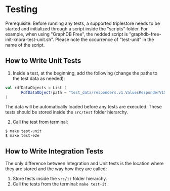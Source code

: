 <!---
Copyright © 2015-2021 the contributors (see Contributors.md).

This file is part of DSP — DaSCH Service Platform.

DSP is free software: you can redistribute it and/or modify
it under the terms of the GNU Affero General Public License as published
by the Free Software Foundation, either version 3 of the License, or
(at your option) any later version.

DSP is distributed in the hope that it will be useful,
but WITHOUT ANY WARRANTY; without even the implied warranty of
MERCHANTABILITY or FITNESS FOR A PARTICULAR PURPOSE.  See the
GNU Affero General Public License for more details.

You should have received a copy of the GNU Affero General Public
License along with DSP. If not, see <http://www.gnu.org/licenses/>.
-->

# Testing

Prerequisite: Before running any tests, a supported triplestore needs to be started and initialized through a script
inside the "scripts" folder. For example, when using "GraphDB Free", the nedded script is
"graphdb-free-init-knora-test-unit.sh". Please note the occurrence of
"test-unit" in the name of the script.

## How to Write Unit Tests

1) Inside a test, at the beginning, add the following (change the paths to the test data as needed):

```scala
val rdfDataObjects = List (
       RdfDataObject(path = "test_data/responders.v1.ValuesResponderV1Spec/incunabula-data.ttl", name = "http://www.knora.org/data/incunabula")
)
```

The data will be automatically loaded before any tests are executed. These tests should be stored inside the `src/test`
folder hierarchy.

2) Call the test from terminal:

```
$ make test-unit
$ make test-e2e
```

## How to Write Integration Tests

The only difference between Integration and Unit tests is the location where they are stored and the way how they are
called:

1) Store tests inside the `src/it` folder hierarchy.
2) Call the tests from the terminal: `make test-it`
